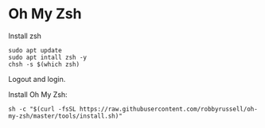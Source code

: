 # Oh My Zsh

Install zsh

    sudo apt update
    sudo apt intall zsh -y
    chsh -s $(which zsh)

Logout and login.

Install Oh My Zsh:

    sh -c "$(curl -fsSL https://raw.githubusercontent.com/robbyrussell/oh-my-zsh/master/tools/install.sh)"
